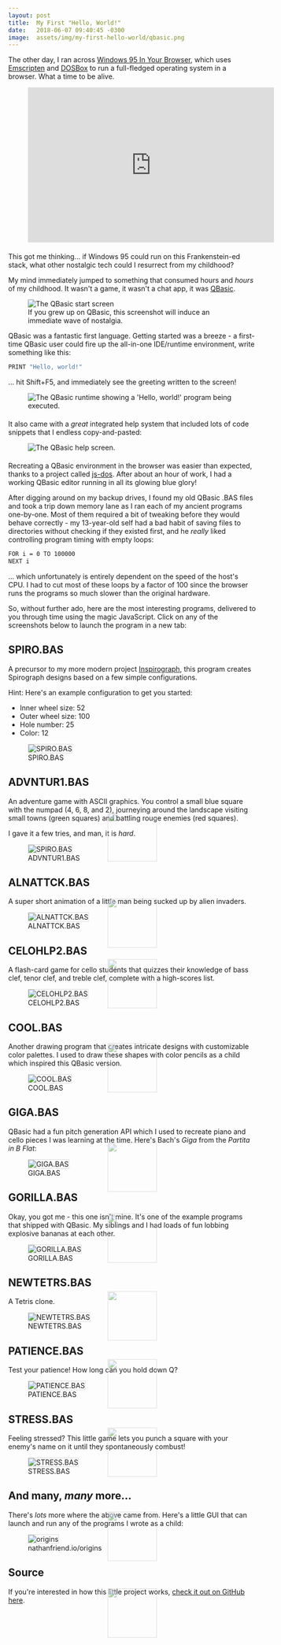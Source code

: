 ```yaml
---
layout: post
title:  My First "Hello, World!"
date:   2018-06-07 09:40:45 -0300
image:  assets/img/my-first-hello-world/qbasic.png
---
```


The other day, I ran across [Windows 95 In Your Browser](https://win95.ajf.me/), which uses [Emscripten](https://github.com/kripken/emscripten) and [DOSBox](https://www.dosbox.com/download.php?main=1) to run a full-fledged operating system in a browser. What a time to be alive.

<figure style="margin-bottom: 20px;">
    <iframe width="500" height="315" src="https://www.youtube.com/embed/qu32fBkiHFE" frameborder="0" allow="autoplay; encrypted-media" allowfullscreen></iframe>
</figure>

This got me thinking... if Windows 95 could run on this Frankenstein-ed stack, what other nostalgic tech could I resurrect from my childhood?

My mind immediately jumped to something that consumed hours and _hours_ of my childhood. It wasn't a game, it wasn't a chat app, it was [QBasic](https://en.wikipedia.org/wiki/QBasic).

<figure>
    <img src="{{ 'assets/img/my-first-hello-world/qbasic.png' | relative_url }}" alt="The QBasic start screen" />
    <figcaption>If you grew up on QBasic, this screenshot will induce an immediate wave of nostalgia.</figcaption>
</figure>

QBasic was a fantastic first language. Getting started was a breeze - a first-time QBasic user could fire up the all-in-one IDE/runtime environment, write something like this:

```sh
PRINT "Hello, world!"
```

... hit <span class="keyboard-key">Shift</span>+<span class="keyboard-key">F5</span>, and immediately see the greeting written to the screen!

<figure style="margin-bottom: 20px;">
    <img src="{{ 'assets/img/my-first-hello-world/hello-world.png' | relative_url }}" alt="The QBasic runtime showing a 'Hello, world!' program being executed." />
</figure>

It also came with a _great_ integrated help system that included lots of code snippets that I endless copy-and-pasted:

<figure style="margin-bottom: 20px;">
    <img src="{{ 'assets/img/my-first-hello-world/qbasic-help.png' | relative_url }}" alt="The QBasic help screen." />
</figure>

Recreating a QBasic environment in the browser was easier than expected, thanks to a project called [js-dos](http://js-dos.com/). After about an hour of work, I had a working QBasic editor running in all its glowing blue glory!

After digging around on my backup drives, I found my old QBasic .BAS files and took a trip down memory lane as I ran each of my ancient programs one-by-one. Most of them required a bit of tweaking before they would behave correctly - my 13-year-old self had a bad habit of saving files to directories without checking if they existed first, and he _really_ liked controlling program timing with empty loops:

```sh
FOR i = 0 TO 100000
NEXT i
```

... which unfortunately is entirely dependent on the speed of the host's CPU. I had to cut most of these loops by a factor of 100 since the browser runs the programs so much slower than the original hardware.

So, without further ado, here are the most interesting programs, delivered to you through time using the magic JavaScript. Click on any of the screenshots below to launch the program in a new tab:

## SPIRO.BAS

A precursor to my more modern project [Inspirograph](https://nathanfriend.io/inspirograph), this program creates Spirograph designs based on a few simple configurations.

Hint: Here's an example configuration to get you started:
-   Inner wheel size: 52
-   Outer wheel size: 100
-   Hole number: 25
-   Color: 12

<div class="runnable-program">
    <figure>
        <img src="{{ 'assets/img/my-first-hello-world/spiro.bas-screenshot.png' | relative_url }}" alt="SPIRO.BAS" />
        <figcaption>SPIRO.BAS</figcaption>
    </figure>
    <a class="runnable-program-overlay" href="https://nathanfriend.io/origins?file=SPIRO.BAS" target="_blank">
        <img class="play-button" src="{{ 'assets/img/my-first-hello-world/baseline-play_circle_outline-24px.svg' | relative_url }}" />
    </a>
</div>

## ADVNTUR1.BAS

An adventure game with ASCII graphics. You control a small blue square with the numpad (<span class="keyboard-key">4</span>, <span class="keyboard-key">6</span>, <span class="keyboard-key">8</span>, and <span class="keyboard-key">2</span>), journeying around the landscape visiting small towns (green squares) and battling rouge enemies (red squares).

I gave it a few tries, and man, it is _hard_.

<div class="runnable-program">
    <figure>
        <img src="{{ 'assets/img/my-first-hello-world/advntur1.bas-screenshot.png' | relative_url }}" alt="SPIRO.BAS" />
        <figcaption>ADVNTUR1.BAS</figcaption>
    </figure>
    <a class="runnable-program-overlay" href="https://nathanfriend.io/origins?file=ADVNTUR1.BAS" target="_blank">
        <img class="play-button higher" src="{{ 'assets/img/my-first-hello-world/baseline-play_circle_outline-24px.svg' | relative_url }}" />
    </a>
</div>

## ALNATTCK.BAS

A super short animation of a little man being sucked up by alien invaders.

<div class="runnable-program">
    <figure>
        <img src="{{ 'assets/img/my-first-hello-world/alnattck.bas-screenshot.png' | relative_url }}" alt="ALNATTCK.BAS" />
        <figcaption>ALNATTCK.BAS</figcaption>
    </figure>
    <a class="runnable-program-overlay" href="https://nathanfriend.io/origins?file=ALNATTCK.BAS" target="_blank">
        <img class="play-button highest" src="{{ 'assets/img/my-first-hello-world/baseline-play_circle_outline-24px.svg' | relative_url }}" />
    </a>
</div>

## CELOHLP2.BAS

A flash-card game for cello students that quizzes  their knowledge of bass clef, tenor clef, and treble clef, complete with a high-scores list.

<div class="runnable-program">
    <figure>
        <img src="{{ 'assets/img/my-first-hello-world/celohlp2.bas-screenshot.png' | relative_url }}" alt="CELOHLP2.BAS" />
        <figcaption>CELOHLP2.BAS</figcaption>
    </figure>
    <a class="runnable-program-overlay dark" href="https://nathanfriend.io/origins?file=CELOHLP2.BAS" target="_blank">
        <img class="play-button higher" src="{{ 'assets/img/my-first-hello-world/baseline-play_circle_outline-24px-dark.svg' | relative_url }}" />
    </a>
</div>

## COOL.BAS

Another drawing program that creates intricate designs with customizable color palettes.  I used to draw these shapes with color pencils as a child which inspired this QBasic version.

<div class="runnable-program">
    <figure>
        <img src="{{ 'assets/img/my-first-hello-world/cool.bas-screenshot.png' | relative_url }}" alt="COOL.BAS" />
        <figcaption>COOL.BAS</figcaption>
    </figure>
    <a class="runnable-program-overlay" href="https://nathanfriend.io/origins?file=COOL.BAS" target="_blank">
        <img class="play-button" src="{{ 'assets/img/my-first-hello-world/baseline-play_circle_outline-24px.svg' | relative_url }}" />
    </a>
</div>

## GIGA.BAS

QBasic had a fun pitch generation API which I used to recreate piano and cello pieces I was learning at the time.  Here's Bach's _Giga_ from the _Partita in B Flat_:

<div class="runnable-program">
    <figure>
        <img src="{{ 'assets/img/my-first-hello-world/giga.bas-screenshot.png' | relative_url }}" alt="GIGA.BAS" />
        <figcaption>GIGA.BAS</figcaption>
    </figure>
    <a class="runnable-program-overlay" href="https://nathanfriend.io/origins?file=GIGA.BAS" target="_blank">
        <img class="play-button higher" src="{{ 'assets/img/my-first-hello-world/baseline-play_circle_outline-24px.svg' | relative_url }}" />
    </a>
</div>

## GORILLA.BAS

Okay, you got me - this one isn't mine.  It's one of the example programs that shipped with QBasic.  My siblings and I had loads of fun lobbing explosive bananas at each other.

<div class="runnable-program">
    <figure>
        <img src="{{ 'assets/img/my-first-hello-world/gorilla.bas-screenshot.png' | relative_url }}" alt="GORILLA.BAS" />
        <figcaption>GORILLA.BAS</figcaption>
    </figure>
    <a class="runnable-program-overlay" href="https://nathanfriend.io/origins?file=GORILLA.BAS" target="_blank">
        <img class="play-button highest" src="{{ 'assets/img/my-first-hello-world/baseline-play_circle_outline-24px.svg' | relative_url }}" />
    </a>
</div>

## NEWTETRS.BAS

A Tetris clone.

<div class="runnable-program">
    <figure>
        <img src="{{ 'assets/img/my-first-hello-world/newtetrs.bas-screenshot.png' | relative_url }}" alt="NEWTETRS.BAS" />
        <figcaption>NEWTETRS.BAS</figcaption>
    </figure>
    <a class="runnable-program-overlay" href="https://nathanfriend.io/origins?file=NEWTETRS.BAS" target="_blank">
        <img class="play-button highest" src="{{ 'assets/img/my-first-hello-world/baseline-play_circle_outline-24px.svg' | relative_url }}" />
    </a>
</div>

## PATIENCE.BAS

Test your patience!  How long can you hold down <span class="keyboard-key">Q</span>?

<div class="runnable-program">
    <figure>
        <img src="{{ 'assets/img/my-first-hello-world/patience.bas-screenshot.png' | relative_url }}" alt="PATIENCE.BAS" />
        <figcaption>PATIENCE.BAS</figcaption>
    </figure>
    <a class="runnable-program-overlay" href="https://nathanfriend.io/origins?file=PATIENCE.BAS" target="_blank">
        <img class="play-button highest" src="{{ 'assets/img/my-first-hello-world/baseline-play_circle_outline-24px.svg' | relative_url }}" />
    </a>
</div>

## STRESS.BAS

Feeling stressed?  This little game lets you punch a square with your enemy's name on it until they spontaneously combust!

<div class="runnable-program">
    <figure>
        <img src="{{ 'assets/img/my-first-hello-world/stress.bas-screenshot.png' | relative_url }}" alt="STRESS.BAS" />
        <figcaption>STRESS.BAS</figcaption>
    </figure>
    <a class="runnable-program-overlay" href="https://nathanfriend.io/origins?file=STRESS.BAS" target="_blank">
        <img class="play-button higher" src="{{ 'assets/img/my-first-hello-world/baseline-play_circle_outline-24px.svg' | relative_url }}" />
    </a>
</div>

## And many, _many_ more...

There's _lots_ more where the above came from. Here's a little GUI that can launch and run any of the programs I wrote as a child:

<div class="runnable-program">
    <figure>
        <img src="{{ 'assets/img/my-first-hello-world/origins-screenshot.png' | relative_url }}" alt="origins" />
        <figcaption>nathanfriend.io/origins</figcaption>
    </figure>
    <a class="runnable-program-overlay" href="https://nathanfriend.io/origins" target="_blank">
        <img class="play-button higher" src="{{ 'assets/img/my-first-hello-world/baseline-play_circle_outline-24px.svg' | relative_url }}" />
    </a>
</div>

## Source

If you're interested in how this little project works, [check it out on GitHub here](https://github.com/nfriend/origins-host).

<style>
    .runnable-program {
        position: relative;
    }

    .runnable-program figure img {
        border: 1px solid #ddd;
    }

    .runnable-program .runnable-program-overlay {
        position: absolute;
        top: 0;
        bottom: 24px;
        border-radius: 4px;
        padding-right: 2px;
        width: 100%;
    }

    .runnable-program .runnable-program-overlay:hover {
        background: rgba(255, 255, 255, .12);
    }

    .runnable-program .runnable-program-overlay.dark:hover {
        background: rgba(0, 0, 0, .12);
    }

    .runnable-program .runnable-program-overlay .play-button {
        position: relative;
        display: block;
        width: 100px;
        height: 100px;
        margin: 0 auto;
        margin-top: 139px;
        opacity: .5;
    }

    .runnable-program .runnable-program-overlay .play-button.higher {
        margin-top: 110px;
    }

    .runnable-program .runnable-program-overlay .play-button.highest {
        margin-top: 95px;
    }

    .runnable-program .runnable-program-overlay:hover .play-button {
        opacity: .8;
    }
</style>